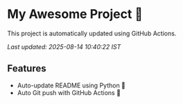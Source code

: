 # My Awesome Project 🚀

This project is automatically updated using GitHub Actions.

_Last updated: 2025-08-14 10:40:22 IST_

## Features
- Auto-update README using Python 🐍
- Auto Git push with GitHub Actions 🤖
